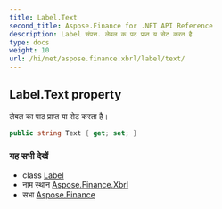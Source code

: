 ```yaml
---
title: Label.Text
second_title: Aspose.Finance for .NET API Reference
description: Label संपत्त. लेबल क पठ प्रप्त य सेट करत है
type: docs
weight: 10
url: /hi/net/aspose.finance.xbrl/label/text/
---
```

## Label.Text property

लेबल का पाठ प्राप्त या सेट करता है।

```csharp
public string Text { get; set; }
```

### यह सभी देखें

* class [Label](../)
* नाम स्थान [Aspose.Finance.Xbrl](../../label/)
* सभा [Aspose.Finance](../../../)


